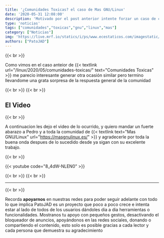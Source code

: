 ```yaml
---
title: '¿Comunidades Toxicas? el caso de Mas GNU/Linux'
date: '2020-05-31 12:08:00'
description: 'Motivado por el post anterior intente forzar un caso de comunidades toxicas y me llevo una sorpresa...'
type: 'noticias'
tags: ["comunidades","toxicas","gnu","linux","mas"]
category: ["Noticias"]
img: 'https://live.mrf.io/statics/i/ps/www.ecestaticos.com/imagestatic/clipping/c45/53c/c4553c3c9a3495b1d01c3026868ffdc7/las-dudas-ortograficas-mas-frecuentes-de-los-espanoles-resueltas-por-la-rae.jpg?mtime=1579565836'
authors: ["PatoJAD"]
---
```


{{< br >}}

Como vimos en el caso anteior de {{< textlink url="/linux/2020/05/comunidades-toxicas/" text="Comunidades Toxicas" >}} me parecio interesante generar otra ocasión similar pero termino llevandome una grata sorpresa de la respuesta general de la comunidad

{{< br >}}
{{< br >}}

## El Video

{{< br >}}

A continuacion les dejo el video de lo ocurrido, y quiero mandar un fuerte abarazo a Pedro y a toda la comunidad de {{< textlink text="Mas GNU/Linux" url="https://masgnulinux.es/" >}} y agradecerle por toda la buena onda despues de lo sucedido desde ya sigan con su excelente trabajo.

{{< br >}}

{{< youtube code="8_4dW-NLEN0" >}}

{{< br >}}
{{< br >}}

---

{{< br >}}

Recorda **apoyarnos** en nuestras redes para poder seguir adelante con todo lo que implica PatoJAD es un proyecto que poco a poco crece e intenta estar al lado de todos de los usuarios dándoles dia a dia herramientas o funcionalidades. Mostranos tu apoyo con pequeños gestos, desactivando el bloqueador de anuncios, apoyándonos en las redes sociales, donando o compartiendo el contenido, esto solo es posible gracias a cada lector y cada persona que demuestra su agradecimiento
